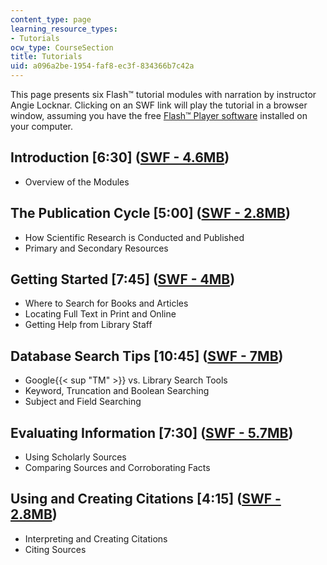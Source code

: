 ```yaml
---
content_type: page
learning_resource_types:
- Tutorials
ocw_type: CourseSection
title: Tutorials
uid: a096a2be-1954-faf8-ec3f-834366b7c42a
---
```


This page presents six Flash™ tutorial modules with narration by instructor Angie Locknar. Clicking on an SWF link will play the tutorial in a browser window, assuming you have the free [Flash™ Player software](http://www.macromedia.com/) installed on your computer.

Introduction \[6:30\] ([SWF - 4.6MB](/ans7870/3/3.093/f06/tutorials/intro.swf))
-------------------------------------------------------------------------------

*   Overview of the Modules

The Publication Cycle \[5:00\] ([SWF - 2.8MB](/ans7870/3/3.093/f06/tutorials/pub-cycle-with-quiz.swf))
------------------------------------------------------------------------------------------------------

*   How Scientific Research is Conducted and Published
*   Primary and Secondary Resources

Getting Started \[7:45\] ([SWF - 4MB](/ans7870/3/3.093/f06/tutorials/getting-started.swf))
------------------------------------------------------------------------------------------

*   Where to Search for Books and Articles
*   Locating Full Text in Print and Online
*   Getting Help from Library Staff

Database Search Tips \[10:45\] ([SWF - 7MB](/ans7870/3/3.093/f06/tutorials/database.swf))
-----------------------------------------------------------------------------------------

*   Google{{< sup "TM" >}} vs. Library Search Tools
*   Keyword, Truncation and Boolean Searching
*   Subject and Field Searching

Evaluating Information \[7:30\] ([SWF - 5.7MB](/ans7870/3/3.093/f06/tutorials/evaluating.swf))
----------------------------------------------------------------------------------------------

*   Using Scholarly Sources
*   Comparing Sources and Corroborating Facts

Using and Creating Citations \[4:15\] ([SWF - 2.8MB](/ans7870/3/3.093/f06/tutorials/citing.swf))
------------------------------------------------------------------------------------------------

*   Interpreting and Creating Citations
*   Citing Sources